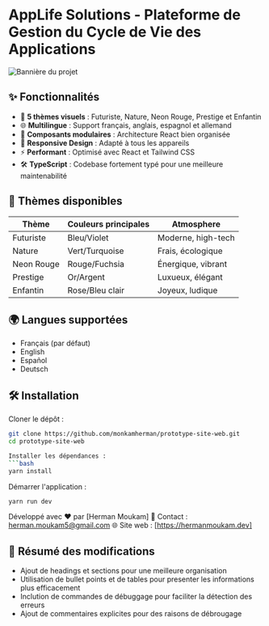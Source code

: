 # AppLife Solutions - Plateforme de Gestion du Cycle de Vie des Applications

![Bannière du projet](link_to_banner_image) <!-- Add a link to your project banner image -->

## ✨ Fonctionnalités
- 🎨 **5 thèmes visuels** : Futuriste, Nature, Neon Rouge, Prestige et Enfantin
- 🌐 **Multilingue** : Support français, anglais, espagnol et allemand
- 🧩 **Composants modulaires** : Architecture React bien organisée
- 📱 **Responsive Design** : Adapté à tous les appareils
- ⚡ **Performant** : Optimisé avec React et Tailwind CSS
- 🛠 **TypeScript** : Codebase fortement typé pour une meilleure maintenabilité

## 🎨 Thèmes disponibles
| Thème          | Couleurs principales | Atmosphere                |
|----------------|----------------------|---------------------------|
| Futuriste      | Bleu/Violet          | Moderne, high-tech        |
| Nature         | Vert/Turquoise       | Frais, écologique         |
| Neon Rouge     | Rouge/Fuchsia        | Énergique, vibrant        |
| Prestige       | Or/Argent            | Luxueux, élégant          |
| Enfantin       | Rose/Bleu clair      | Joyeux, ludique          |

## 🌍 Langues supportées
- Français (par défaut)
- English
- Español
- Deutsch

## 🛠 Installation
Cloner le dépôt :
```bash
git clone https://github.com/monkamherman/prototype-site-web.git
cd prototype-site-web

Installer les dépendances :
```bash
yarn install
```

Démarrer l'application :
```bash
yarn run dev
```

Développé avec ❤️ par [Herman Moukam]
📧 Contact : [herman.moukam5@gmail.com](https://github.com/monkamherman)
🌐 Site web : [https://hermanmoukam.dev]

## 📝 Résumé des modifications
- Ajout de headings et sections pour une meilleure organisation
- Utilisation de bullet points et de tables pour presenter les informations plus efficacement
- Inclution de commandes de débuggage pour faciliter la détection des erreurs
- Ajout de commentaires explicites pour des raisons de débrougage
